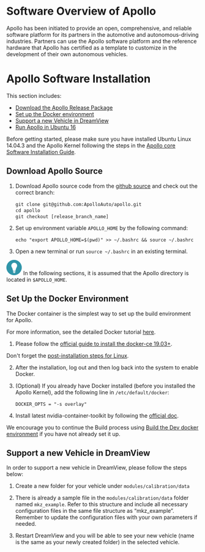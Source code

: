 # Software Overview of Apollo

Apollo has been initiated to provide an open, comprehensive, and reliable software platform for its partners in the automotive and autonomous-driving industries. Partners can use the Apollo software platform and the reference hardware that Apollo has certified as a template to customize in the development of their own autonomous vehicles.

# Apollo Software Installation

This section includes:

- [Download the Apollo Release Package](#download-apollo-source)
- [Set up the Docker environment](#Set-up-the-Docker-environment)
- [Support a new Vehicle in DreamView](#Support-a-new-Vehicle-in-DreamView)
- [Run Apollo in Ubuntu 16](#Run-Apollo-in-Ubuntu-16)

Before getting started, please make sure you have installed Ubuntu Linux 14.04.3 and the Apollo Kernel following the steps in the [Apollo core Software Installation Guide](https://github.com/ApolloAuto/apollo/blob/master/docs/quickstart/apollo_1_0_hardware_system_installation_guide.md#installing-the-software-for-the-ipc).

## Download Apollo Source

1. Download Apollo source code from the [github source](https://github.com/ApolloAuto/apollo/) and check out the correct branch:

    ```
    git clone git@github.com:ApolloAuto/apollo.git
    cd apollo
    git checkout [release_branch_name]
    ```

2. Set up environment variable `APOLLO_HOME` by the following command:

    ```
    echo "export APOLLO_HOME=$(pwd)" >> ~/.bashrc && source ~/.bashrc
    ```

3. Open a new terminal or run `source ~/.bashrc` in an existing terminal.


![tip](images/tip_icon.png) In the following sections, it is assumed that the Apollo directory is located in  `$APOLLO_HOME`.

## Set Up the Docker Environment

The Docker container is the simplest way to set up the build environment for Apollo.

For more information, see the detailed Docker tutorial [here](https://docs.docker.com/).

1. Please follow the [official guide to install the docker-ce 19.03+](https://docs.docker.com/install/linux/docker-ce/ubuntu).

Don't forget the [post-installation steps for Linux](https://docs.docker.com/install/linux/linux-postinstall).

2. After the installation, log out and then log back into the system to enable Docker.

3. (Optional) If you already have Docker installed (before you installed the Apollo Kernel), add the following line in `/etc/default/docker`:

    ```
    DOCKER_OPTS = "-s overlay"
    ```

4. Install latest nvidia-container-toolkit by following the [official doc](https://github.com/NVIDIA/nvidia-docker).

We encourage you to continue the Build process using [Build the Dev docker environment](https://github.com/ApolloAuto/apollo/blob/master/docs/howto/how_to_build_and_release.md#build_release) if you have not already set it up.

## Support a new Vehicle in DreamView

In order to support a new vehicle in DreamView, please follow the steps below:

1. Create a new folder for your vehicle under `modules/calibration/data`

2. There is already a sample file in the `modules/calibration/data` folder named `mkz_example`. Refer to this structure and include all necessary configuration files in the same file structure as “mkz_example”. Remember to update the configuration files with your own parameters if needed. 

3. Restart DreamView and you will be able to see your new vehicle (name is the same as your newly created folder) in the selected vehicle.

